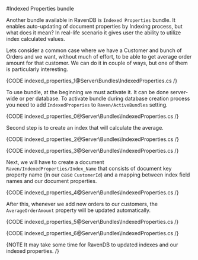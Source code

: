﻿#Indexed Properties bundle

Another bundle available in RavenDB is `Indexed Properties` bundle. It enables auto-updating of document properties by Indexing process, but what does it mean? In real-life scenario it gives user the ability to utilize index calculated values.

Lets consider a common case where we have a Customer and bunch of Orders and we want, without much of effort, to be able to get average order amount for that customer. We can do it in couple of ways, but one of them is particularly interesting.

{CODE indexed_properties_1@Server\Bundles\IndexedProperties.cs /}

To use bundle, at the beginning we must activate it. It can be done server-wide or per database. To activate bundle during database creation process you need to add `IndexedProperies` to `Raven/ActiveBundles` setting.

{CODE indexed_properties_0@Server\Bundles\IndexedProperties.cs /}

Second step is to create an index that will calculate the average.

{CODE indexed_properties_2@Server\Bundles\IndexedProperties.cs /}

{CODE indexed_properties_3@Server\Bundles\IndexedProperties.cs /}

Next, we will have to create a document `Raven/IndexedProperties/Index_Name` that consists of document key property name (in our case `CustomerId`) and a mapping between index field names and our document properties.

{CODE indexed_properties_4@Server\Bundles\IndexedProperties.cs /}

After this, whenever we add new orders to our customers, the `AverageOrderAmount` property will be updated automatically.

{CODE indexed_properties_5@Server\Bundles\IndexedProperties.cs /}

{CODE indexed_properties_6@Server\Bundles\IndexedProperties.cs /}

{NOTE It may take some time for RavenDB to updated indexes and our indexed properties. /}
